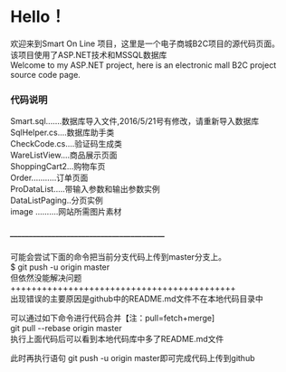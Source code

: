 ﻿# Hello！
欢迎来到Smart On Line 项目，这里是一个电子商城B2C项目的源代码页面。<br>
该项目使用了ASP.NET技术和MSSQL数据库<br> 
Welcome to my ASP.NET project, here is an electronic mall B2C project source code page.

### 代码说明
Smart.sql.......数据库导入文件,2016/5/21号有修改，请重新导入数据库<br>
SqlHelper.cs....数据库助手类<br>
CheckCode.cs....验证码生成类<br>
WareListView....商品展示页面<br>
ShoppingCart2...购物车页<br>
Order...........订单页面<br>
ProDataList.....带输入参数和输出参数实例<br>
DataListPaging..分页实例<br> 
image ..........网站所需图片素材<br>
##### _________________________________________
可能会尝试下面的命令把当前分支代码上传到master分支上。<br>
$ git push -u origin master<br>
但依然没能解决问题<br>
+++++++++++++++++++++++++++++++++++++++++++<br>
出现错误的主要原因是github中的README.md文件不在本地代码目录中<br>

可以通过如下命令进行代码合并【注：pull=fetch+merge]<br>
git pull --rebase origin master<br>
执行上面代码后可以看到本地代码库中多了README.md文件<br>

此时再执行语句 git push -u origin master即可完成代码上传到github<br>
